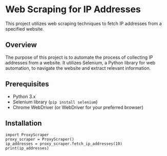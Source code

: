 # Web Scraping for IP Addresses

This project utilizes web scraping techniques to fetch IP addresses from a specified website.

## Overview

The purpose of this project is to automate the process of collecting IP addresses from a website. It utilizes Selenium, a Python library for web automation, to navigate the website and extract relevant information.

## Prerequisites

- Python 3.x
- Selenium library (`pip install selenium`)
- Chrome WebDriver (or WebDriver for your preferred browser)

## Installation

```
import ProxyScraper
proxy_scraper = ProxyScraper()
ip_addresses = proxy_scraper.fetch_ip_addresses(10)
print(ip_addresses)
```
